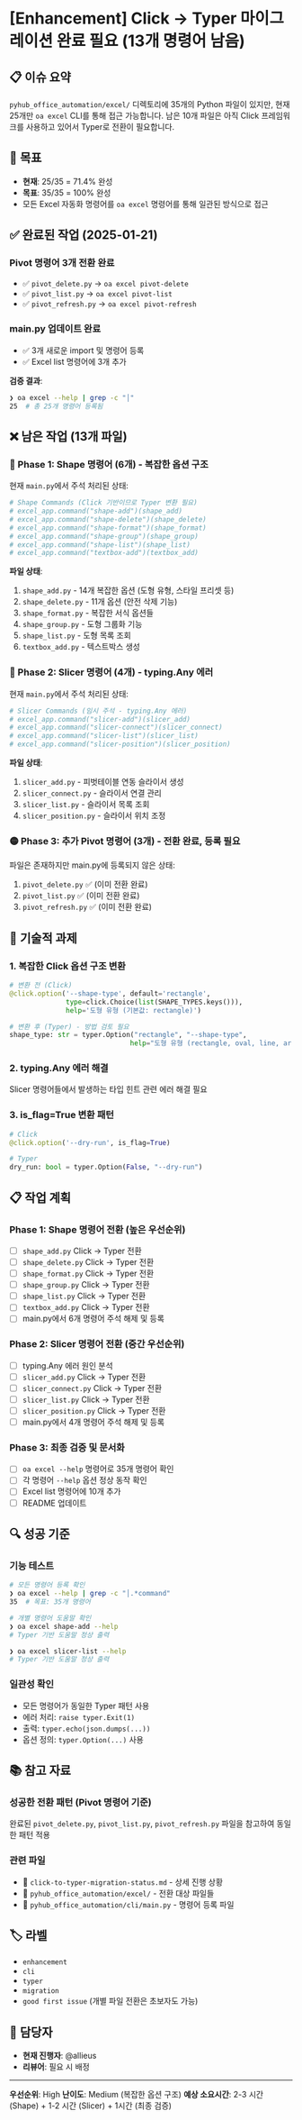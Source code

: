 # [Enhancement] Click → Typer 마이그레이션 완료 필요 (13개 명령어 남음)

## 📋 **이슈 요약**
`pyhub_office_automation/excel/` 디렉토리에 35개의 Python 파일이 있지만, 현재 25개만 `oa excel` CLI를 통해 접근 가능합니다. 남은 10개 파일은 아직 Click 프레임워크를 사용하고 있어서 Typer로 전환이 필요합니다.

## 🎯 **목표**
- **현재**: 25/35 = 71.4% 완성
- **목표**: 35/35 = 100% 완성
- 모든 Excel 자동화 명령어를 `oa excel` 명령어를 통해 일관된 방식으로 접근

## ✅ **완료된 작업 (2025-01-21)**

### **Pivot 명령어 3개 전환 완료**
- ✅ `pivot_delete.py` → `oa excel pivot-delete`
- ✅ `pivot_list.py` → `oa excel pivot-list`
- ✅ `pivot_refresh.py` → `oa excel pivot-refresh`

### **main.py 업데이트 완료**
- ✅ 3개 새로운 import 및 명령어 등록
- ✅ Excel list 명령어에 3개 추가

**검증 결과**:
```bash
❯ oa excel --help | grep -c "│"
25  # 총 25개 명령어 등록됨
```

## ❌ **남은 작업 (13개 파일)**

### **🔴 Phase 1: Shape 명령어 (6개) - 복잡한 옵션 구조**

현재 `main.py`에서 주석 처리된 상태:
```python
# Shape Commands (Click 기반이므로 Typer 변환 필요)
# excel_app.command("shape-add")(shape_add)
# excel_app.command("shape-delete")(shape_delete)
# excel_app.command("shape-format")(shape_format)
# excel_app.command("shape-group")(shape_group)
# excel_app.command("shape-list")(shape_list)
# excel_app.command("textbox-add")(textbox_add)
```

**파일 상태**:
1. `shape_add.py` - 14개 복잡한 옵션 (도형 유형, 스타일 프리셋 등)
2. `shape_delete.py` - 11개 옵션 (안전 삭제 기능)
3. `shape_format.py` - 복잡한 서식 옵션들
4. `shape_group.py` - 도형 그룹화 기능
5. `shape_list.py` - 도형 목록 조회
6. `textbox_add.py` - 텍스트박스 생성

### **🔴 Phase 2: Slicer 명령어 (4개) - typing.Any 에러**

현재 `main.py`에서 주석 처리된 상태:
```python
# Slicer Commands (임시 주석 - typing.Any 에러)
# excel_app.command("slicer-add")(slicer_add)
# excel_app.command("slicer-connect")(slicer_connect)
# excel_app.command("slicer-list")(slicer_list)
# excel_app.command("slicer-position")(slicer_position)
```

**파일 상태**:
1. `slicer_add.py` - 피벗테이블 연동 슬라이서 생성
2. `slicer_connect.py` - 슬라이서 연결 관리
3. `slicer_list.py` - 슬라이서 목록 조회
4. `slicer_position.py` - 슬라이서 위치 조정

### **🟡 Phase 3: 추가 Pivot 명령어 (3개) - 전환 완료, 등록 필요**

파일은 존재하지만 main.py에 등록되지 않은 상태:
1. `pivot_delete.py` ✅ (이미 전환 완료)
2. `pivot_list.py` ✅ (이미 전환 완료)
3. `pivot_refresh.py` ✅ (이미 전환 완료)

## 🚧 **기술적 과제**

### **1. 복잡한 Click 옵션 구조 변환**
```python
# 변환 전 (Click)
@click.option('--shape-type', default='rectangle',
              type=click.Choice(list(SHAPE_TYPES.keys())),
              help='도형 유형 (기본값: rectangle)')

# 변환 후 (Typer) - 방법 검토 필요
shape_type: str = typer.Option("rectangle", "--shape-type",
                              help="도형 유형 (rectangle, oval, line, arrow 등)")
```

### **2. typing.Any 에러 해결**
Slicer 명령어들에서 발생하는 타입 힌트 관련 에러 해결 필요

### **3. is_flag=True 변환 패턴**
```python
# Click
@click.option('--dry-run', is_flag=True)

# Typer
dry_run: bool = typer.Option(False, "--dry-run")
```

## 📋 **작업 계획**

### **Phase 1: Shape 명령어 전환 (높은 우선순위)**
- [ ] `shape_add.py` Click → Typer 전환
- [ ] `shape_delete.py` Click → Typer 전환
- [ ] `shape_format.py` Click → Typer 전환
- [ ] `shape_group.py` Click → Typer 전환
- [ ] `shape_list.py` Click → Typer 전환
- [ ] `textbox_add.py` Click → Typer 전환
- [ ] main.py에서 6개 명령어 주석 해제 및 등록

### **Phase 2: Slicer 명령어 전환 (중간 우선순위)**
- [ ] typing.Any 에러 원인 분석
- [ ] `slicer_add.py` Click → Typer 전환
- [ ] `slicer_connect.py` Click → Typer 전환
- [ ] `slicer_list.py` Click → Typer 전환
- [ ] `slicer_position.py` Click → Typer 전환
- [ ] main.py에서 4개 명령어 주석 해제 및 등록

### **Phase 3: 최종 검증 및 문서화**
- [ ] `oa excel --help` 명령어로 35개 명령어 확인
- [ ] 각 명령어 `--help` 옵션 정상 동작 확인
- [ ] Excel list 명령어에 10개 추가
- [ ] README 업데이트

## 🔍 **성공 기준**

### **기능 테스트**
```bash
# 모든 명령어 등록 확인
❯ oa excel --help | grep -c "│.*command"
35  # 목표: 35개 명령어

# 개별 명령어 도움말 확인
❯ oa excel shape-add --help
# Typer 기반 도움말 정상 출력

❯ oa excel slicer-list --help
# Typer 기반 도움말 정상 출력
```

### **일관성 확인**
- 모든 명령어가 동일한 Typer 패턴 사용
- 에러 처리: `raise typer.Exit(1)`
- 출력: `typer.echo(json.dumps(...))`
- 옵션 정의: `typer.Option(...)` 사용

## 📚 **참고 자료**

### **성공한 전환 패턴 (Pivot 명령어 기준)**
완료된 `pivot_delete.py`, `pivot_list.py`, `pivot_refresh.py` 파일을 참고하여 동일한 패턴 적용

### **관련 파일**
- 📄 `click-to-typer-migration-status.md` - 상세 진행 상황
- 📁 `pyhub_office_automation/excel/` - 전환 대상 파일들
- 📄 `pyhub_office_automation/cli/main.py` - 명령어 등록 파일

## 🏷️ **라벨**
- `enhancement`
- `cli`
- `typer`
- `migration`
- `good first issue` (개별 파일 전환은 초보자도 가능)

## 👥 **담당자**
- **현재 진행자**: @allieus
- **리뷰어**: 필요 시 배정

---
**우선순위**: High
**난이도**: Medium (복잡한 옵션 구조)
**예상 소요시간**: 2-3 시간 (Shape) + 1-2 시간 (Slicer) + 1시간 (최종 검증)